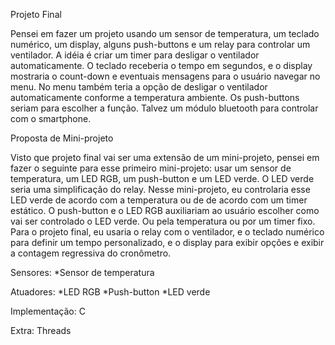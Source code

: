 
Projeto Final

Pensei em fazer um projeto usando um sensor de temperatura, um teclado numérico, um display, alguns push-buttons e um relay para controlar um ventilador. A idéia é criar um timer para desligar o ventilador automaticamente. O teclado receberia o tempo em segundos, e o display mostraria o count-down e eventuais mensagens para o usuário navegar no menu. No menu também teria a opção de desligar o ventilador automaticamente conforme a temperatura ambiente. Os push-buttons seriam para escolher a função. Talvez um módulo bluetooth para controlar com o smartphone.


Proposta de Mini-projeto

Visto que projeto final vai ser uma extensão de um mini-projeto, pensei em fazer o seguinte para esse primeiro mini-projeto: usar um sensor de temperatura, um LED RGB, um push-button e um LED verde. O LED verde seria uma simplificação do relay. Nesse mini-projeto, eu controlaria esse LED verde de acordo com a temperatura ou de de acordo com um timer estático. O push-button e o LED RGB auxiliariam ao usuário escolher como vai ser controlado o LED verde. Ou pela temperatura ou por um timer fixo.
Para o projeto final, eu usaria o relay com o ventilador, e o teclado numérico para definir um tempo personalizado, e o display para exibir opções e exibir a contagem regressiva do cronômetro.


Sensores:
  *Sensor de temperatura

Atuadores:
  *LED RGB
  *Push-button
  *LED verde

Implementação: C

Extra: Threads
